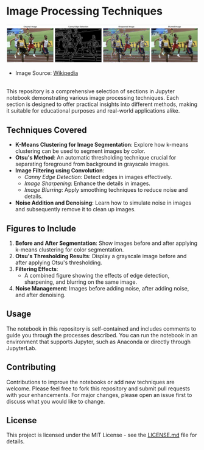 # Image Processing Techniques

 ![Usain_Bolt](Usain_Bolt.png)
* Image Source: [Wikipedia](https://en.wikipedia.org/wiki/Usain_Bolt)
<br>
This repository is a comprehensive selection of sections in Jupyter notebook demonstrating various image processing techniques. Each section is designed to offer practical insights into different methods, making it suitable for educational purposes and real-world applications alike.

## Techniques Covered

- **K-Means Clustering for Image Segmentation**: Explore how k-means clustering can be used to segment images by color.
- **Otsu's Method**: An automatic thresholding technique crucial for separating foreground from background in grayscale images.
- **Image Filtering using Convolution**:
  - *Canny Edge Detection*: Detect edges in images effectively.
  - *Image Sharpening*: Enhance the details in images.
  - *Image Blurring*: Apply smoothing techniques to reduce noise and details.
- **Noise Addition and Denoising**: Learn how to simulate noise in images and subsequently remove it to clean up images.

## Figures to Include

1. **Before and After Segmentation**: Show images before and after applying k-means clustering for color segmentation.
2. **Otsu's Thresholding Results**: Display a grayscale image before and after applying Otsu's thresholding.
3. **Filtering Effects**:
   - A combined figure showing the effects of edge detection, sharpening, and blurring on the same image.
4. **Noise Management**: Images before adding noise, after adding noise, and after denoising.

## Usage

The notebook in this repository is self-contained and includes comments to guide you through the processes described. You can run the notebook in an environment that supports Jupyter, such as Anaconda or directly through JupyterLab.

## Contributing

Contributions to improve the notebooks or add new techniques are welcome. Please feel free to fork this repository and submit pull requests with your enhancements. For major changes, please open an issue first to discuss what you would like to change.

## License

This project is licensed under the MIT License - see the [LICENSE.md](LICENSE) file for details.
